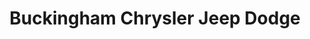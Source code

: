 ---
title: "Buckingham Chrysler Jeep Dodge"
url: /gatineau/buckingham-chrysler-jeep-dodge/
shop: Autohaus
---